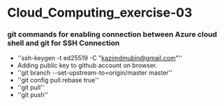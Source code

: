 # Cloud_Computing_exercise-03
### git commands for enabling connection between Azure cloud shell and git for SSH Connection
- ''ssh-keygen -t ed25519 -C "kazimdmubin@gmail.com"''
- Adding public key to github account on browser.
- ''git branch --set-upstream-to=origin/master master''
- ''git config pull.rebase true''
- ''git pull''
- ''git push''
